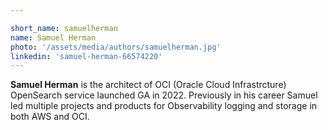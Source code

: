```yaml
---

short_name: samuelherman
name: Samuel Herman
photo: '/assets/media/authors/samuelherman.jpg'
linkedin: 'samuel-herman-66574220'
---
```


**Samuel Herman** is the architect of OCI (Oracle Cloud Infrastrcture) OpenSearch service launched GA in 2022. Previously in his career Samuel led multiple projects and products for Observability logging and storage in both AWS and OCI.
